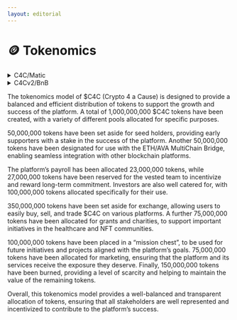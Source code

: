 ```yaml
---
layout: editorial
---
```


# 🪙 Tokenomics

<details>

<summary>C4C/Matic</summary>

1,000,000,000 $C$C Total Supply&#x20;

50,000,000 $C4C Seed Holders

50,000,000 $C4C ETH/AVA MulitChain Bridge

23,000,000 $C4C Payroll

27,000,000 $C4C Vested Team

100,000,000 $C4C Investors

350,000,000 Exchange

75,000,000 Grants/Charities

100,000,000 Mission Chest

75,000,000 Marketing

150,000,000 Burned&#x20;

</details>

<details>

<summary>C4Cv2/BnB</summary>

750,000,000 SUPPLY $C4C

5,000,000 $C4C Team

5,000,000 $C4C Rewards &#x20;

50,000,000 $C4C Investors

45,000,000 $C4C Grants &#x20;

45,000,000 $C4C Marketing&#x20;

100,000,000 Exchange&#x20;

50,000,000 $C4C Burned&#x20;

Lock Address: 450M Locker&#x20;

[https://bscscan.com/token/0x8929dfe88b3a781e07d8ca08fd0633eb3e79de2c?a=0x36b34364e17373c05300bc3e827bf7cac34541be](https://bscscan.com/token/0x8929dfe88b3a781e07d8ca08fd0633eb3e79de2c?a=0x36b34364e17373c05300bc3e827bf7cac34541be)\


</details>

The tokenomics model of $C4C (Crypto 4 a Cause) is designed to provide a balanced and efficient distribution of tokens to support the growth and success of the platform. A total of 1,000,000,000 $C4C tokens have been created, with a variety of different pools allocated for specific purposes.

50,000,000 tokens have been set aside for seed holders, providing early supporters with a stake in the success of the platform. Another 50,000,000 tokens have been designated for use with the ETH/AVA MultiChain Bridge, enabling seamless integration with other blockchain platforms.

The platform’s payroll has been allocated 23,000,000 tokens, while 27,000,000 tokens have been reserved for the vested team to incentivize and reward long-term commitment. Investors are also well catered for, with 100,000,000 tokens allocated specifically for their use.

350,000,000 tokens have been set aside for exchange, allowing users to easily buy, sell, and trade $C4C on various platforms. A further 75,000,000 tokens have been allocated for grants and charities, to support important initiatives in the healthcare and NFT communities.

100,000,000 tokens have been placed in a “mission chest”, to be used for future initiatives and projects aligned with the platform’s goals. 75,000,000 tokens have been allocated for marketing, ensuring that the platform and its services receive the exposure they deserve. Finally, 150,000,000 tokens have been burned, providing a level of scarcity and helping to maintain the value of the remaining tokens.

Overall, this tokenomics model provides a well-balanced and transparent allocation of tokens, ensuring that all stakeholders are well represented and incentivized to contribute to the platform’s success.
